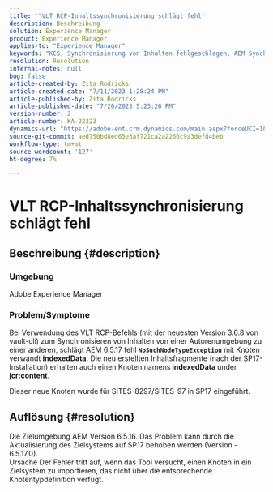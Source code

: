 ```yaml
---
title: '"VLT RCP-Inhaltssynchronisierung schlägt fehl'
description: Beschreibung
solution: Experience Manager
product: Experience Manager
applies-to: "Experience Manager"
keywords: "KCS, Synchronisierung von Inhalten fehlgeschlagen, AEM Synchronisierung von Inhalten"
resolution: Resolution
internal-notes: null
bug: false
article-created-by: Zita Rodricks
article-created-date: "7/11/2023 1:28:24 PM"
article-published-by: Zita Rodricks
article-published-date: "7/20/2023 5:23:26 PM"
version-number: 2
article-number: KA-22323
dynamics-url: "https://adobe-ent.crm.dynamics.com/main.aspx?forceUCI=1&pagetype=entityrecord&etn=knowledgearticle&id=126207cc-ee1f-ee11-9cbe-6045bd006239"
source-git-commit: aed750bd8ed65e3af721ca2a2266c9a3defd4beb
workflow-type: tm+mt
source-wordcount: '127'
ht-degree: 7%

---
```


# VLT RCP-Inhaltssynchronisierung schlägt fehl

## Beschreibung {#description}


### Umgebung

Adobe Experience Manager

### Problem/Symptome

Bei Verwendung des VLT RCP-Befehls (mit der neuesten Version 3.6.8 von vault-cli) zum Synchronisieren von Inhalten von einer Autorenumgebung zu einer anderen, schlägt AEM 6.5.17 fehl <b>`NoSuchNodeTypeException`</b> mit Knoten verwandt <b>indexedData</b>. Die neu erstellten Inhaltsfragmente (nach der SP17-Installation) erhalten auch einen Knoten namens<b> indexedData </b>under <b>jcr:content</b>.

Dieser neue Knoten wurde für SITES-8297/SITES-97 in SP17 eingeführt.


## Auflösung {#resolution}


Die Zielumgebung AEM Version 6.5.16. Das Problem kann durch die Aktualisierung des Zielsystems auf SP17 behoben werden (Version - 6.5.17.0).
<br>Ursache Der Fehler tritt auf, wenn das Tool versucht, einen Knoten in ein Zielsystem zu importieren, das nicht über die entsprechende Knotentypdefinition verfügt.